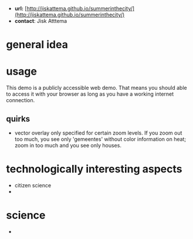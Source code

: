 

- **url:**  [http://jiskattema.github.io/summerinthecity/](http://jiskattema.github.io/summerinthecity/)
- **contact**: Jisk Atttema


# general idea



# usage

This demo is a publicly accessible web demo. That means you should able to access it with your browser as long as you have a working internet connection.

## quirks
- vector overlay only specified for certain zoom levels. If you zoom out too much, you see only 'gemeentes' without color information on heat; zoom in too much and you see only houses.



# technologically interesting aspects

- citizen science
- 


# science

- 
